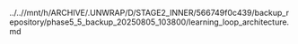 ../..//mnt/h/ARCHIVE/.UNWRAP/D/STAGE2_INNER/566749f0c439/backup_repository/phase5_5_backup_20250805_103800/learning_loop_architecture.md